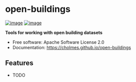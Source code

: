# open-buildings


[![image](https://img.shields.io/pypi/v/open-buildings.svg)](https://pypi.python.org/pypi/open-buildings)
[![image](https://img.shields.io/conda/vn/conda-forge/open-buildings.svg)](https://anaconda.org/conda-forge/open-buildings)


**Tools for working with open building datasets**


-   Free software: Apache Software License 2.0
-   Documentation: https://cholmes.github.io/open-buildings
    

## Features

-   TODO
